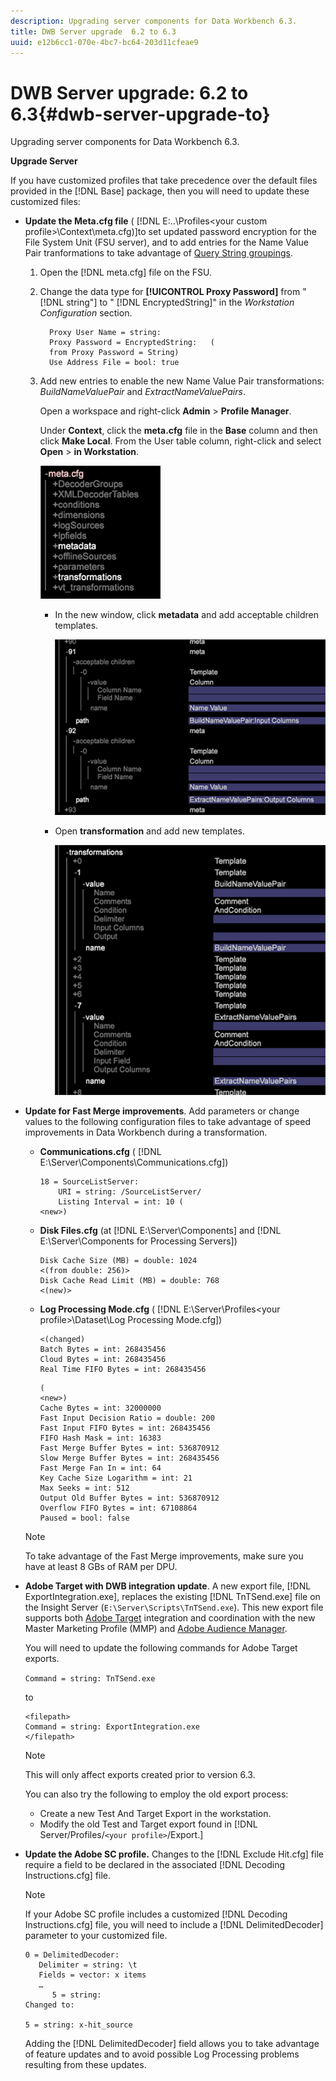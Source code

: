 ```yaml
---
description: Upgrading server components for Data Workbench 6.3.
title: DWB Server upgrade  6.2 to 6.3
uuid: e12b6cc1-070e-4bc7-bc64-203d11cfeae9
---
```


# DWB Server upgrade: 6.2 to 6.3{#dwb-server-upgrade-to}

Upgrading server components for Data Workbench 6.3.

**Upgrade Server**

If you have customized profiles that take precedence over the default files provided in the [!DNL Base] package, then you will need to update these customized files:

* **Update the Meta.cfg file** ( [!DNL E:\..\Profiles\<your custom profile>\Context\meta.cfg)]to set updated password encryption for the File System Unit (FSU server), and to add entries for the Name Value Pair tranformations to take advantage of [Query String groupings](../../../../home/c-inst-svr/c-upgrd-uninst-sftwr/c-upgrd-sftwr/c-6-2-to-6-3-upgrade.md#concept-42f74911b5714219a359b719badac8e0).

  1. Open the [!DNL meta.cfg] file on the FSU. 
  1. Change the data type for **[!UICONTROL Proxy Password]** from " [!DNL string"] to " [!DNL EncryptedString]" in the *Workstation Configuration* section.

     ```    
       Proxy User Name = string: 
       Proxy Password = EncryptedString:   ( 
       from Proxy Password = String) 
       Use Address File = bool: true
     ```

  1. Add new entries to enable the new Name Value Pair transformations: *BuildNameValuePair* and *ExtractNameValuePairs*.

     Open a workspace and right-click **Admin** > **Profile Manager**.

     Under **Context**, click the **meta.cfg** file in the **Base** column and then click **Make Local**. From the User table column, right-click and select **Open** > **in Workstation**.

     ![](assets/meta_cfg.png)

     * In the new window, click **metadata** and add acceptable children templates.

       ![](assets/meta_cfg_child.png)

     * Open **transformation** and add new templates.

       ![](assets/meta_cfg_template.png)

* **Update for Fast Merge improvements**. Add parameters or change values to the following configuration files to take advantage of speed improvements in Data Workbench during a transformation.

    * **Communications.cfg** ( [!DNL E:\Server\Components\Communications.cfg])

      ```    
      18 = SourceListServer:  
          URI = string: /SourceListServer/ 
          Listing Interval = int: 10 ( 
      <new>)
      ```

    * **Disk Files.cfg** (at [!DNL E:\Server\Components] and [!DNL E:\Server\Components for Processing Servers])

      ```    
      Disk Cache Size (MB) = double: 1024  
      <(from double: 256)> 
      Disk Cache Read Limit (MB) = double: 768  
      <(new)>
      ```

    * **Log Processing Mode.cfg** ( [!DNL E:\Server\Profiles\<your profile>\Dataset\Log Processing Mode.cfg])

      ```    
      <(changed) 
      Batch Bytes = int: 268435456 
      Cloud Bytes = int: 268435456 
      Real Time FIFO Bytes = int: 268435456
      ```

      ```    
      ( 
      <new>) 
      Cache Bytes = int: 32000000 
      Fast Input Decision Ratio = double: 200 
      Fast Input FIFO Bytes = int: 268435456 
      FIFO Hash Mask = int: 16383 
      Fast Merge Buffer Bytes = int: 536870912 
      Slow Merge Buffer Bytes = int: 268435456 
      Fast Merge Fan In = int: 64 
      Key Cache Size Logarithm = int: 21 
      Max Seeks = int: 512 
      Output Old Buffer Bytes = int: 536870912 
      Overflow FIFO Bytes = int: 67108864 
      Paused = bool: false
      ```

  >[!NOTE]
  >
  >To take advantage of the Fast Merge improvements, make sure you have at least 8 GBs of RAM per DPU.

* **Adobe Target with DWB integration update**. A new export file, [!DNL ExportIntegration.exe], replaces the existing [!DNL TnTSend.exe] file on the Insight Server (`E:\Server\Scripts\TnTSend.exe`). This new export file supports both [Adobe Target](https://www.adobe.com/marketing/target.html) integration and coordination with the new Master Marketing Profile (MMP) and [Adobe Audience Manager](https://www.adobe.com/analytics/audience-manager.html).

  You will need to update the following commands for Adobe Target exports.

  `Command = string: TnTSend.exe`

  to

  ```
  <filepath>
  Command = string: ExportIntegration.exe 
  </filepath>
  ```

  >[!NOTE]
  >
  >This will only affect exports created prior to version 6.3.

  You can also try the following to employ the old export process:

    * Create a new Test And Target Export in the workstation. 
    * Modify the old Test and Target export found in [!DNL Server/Profiles/`<your profile>`/Export.]

* **Update the Adobe SC profile.** Changes to the [!DNL Exclude Hit.cfg] file require a field to be declared in the associated [!DNL Decoding Instructions.cfg] file.

  >[!NOTE]
  >
  >If your Adobe SC profile includes a customized [!DNL Decoding Instructions.cfg] file, you will need to include a [!DNL DelimitedDecoder] parameter to your customized file.

  ```
  0 = DelimitedDecoder: 
     Delimiter = string: \t 
     Fields = vector: x items 
     …  
        5 = string: 
  Changed to: 
         
  5 = string: x-hit_source
  ```

  Adding the [!DNL DelimitedDecoder] field allows you to take advantage of feature updates and to avoid possible Log Processing problems resulting from these updates.
